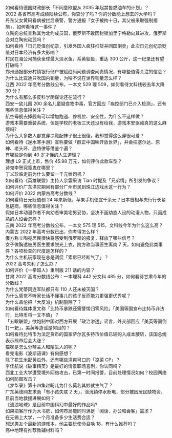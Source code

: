 如何看待德国财政部长「不同意欧盟从 2035 年起禁售燃油车的计划」？  
2022 各省市高考成绩陆续公布，你查分了吗？你的分数能上想去的大学吗？  
丹东父女黄码看病被拦后袭警，警方通报「女子被拘十日，其父被采取强制措施」，如何看待这一事件？  
立陶宛总统宣称其为北约成员国，俄罗斯不敢因封锁加里宁格勒向其进攻，俄罗斯会对立陶宛动武吗？  
如何看待「日元贬值创纪录，引发外国人疯狂扫货并回国倒卖」此次日元创纪录贬值对日本经济有多大影响？  
村民在湄公河捕获全球最大淡水鱼，系黄貂鱼，重达 300 公斤，这一纪录还有望打破吗？  
郑州通报部分村镇银行储户被赋红码问题调查问责情况，有哪些值得关注的信息？  
为什么比亚迪只吹国内销量，为啥不说在世界销量怎么样？  
江西 2022 年高考分数线公布，一本文 529  理 509，如何看待文科线较去年大降 30 分？  
为什么有那么多反科学阴谋论还在流行？  
西安一幼儿园 200 余名儿童疑食物中毒，官方回应「疾控部门已介入检测」，还有哪些信息值得关注？  
航空母舰去掉舰岛可以增加跑道、停机位、安全性，为什么不这样做？  
游戏本需要重装系统，但是学校的老板三天还没有给我，游戏本安驱动真的这么麻烦吗?  
为什么大多数人都觉穿凉鞋配袜子很土很傻，我却觉得这么穿很可爱？  
如何看待《逆水寒手游》宣称要做「醇正中国味开放世界」，并会把塞尔达、原神、老头环、底特律等借鉴个遍？  
有哪些是你到 40 岁才懂的人生道理？  
理想 L9 正式上市，售价 45.98 万元，如何评价此款车型？  
诗鬼李贺究竟鬼在哪里？  
丁义珍临走前为什么要留一千元给司机？  
如何看待《英雄联盟》主持人余霜采访 Tian 时提及「兄弟情」所引发的争议？  
如何评价广东洪灾期间有部分广州市民到珠江边戏水这一行为？  
如何评价 2022 内蒙古高考分数线？  
如何看待日元贬值创 24 年来新低，苹果手机便宜千余元？日本首相与央行行长紧急磋商，哪些信息值得关注？  
假如日本动漫作者不向幼态审美宅男妥协，坚决不画幼态人设的动漫人物，只画成熟的人设会怎样？  
云南 2022 年高考分数线公布，一本文 575 理 515，文科线今年为什么这么高？  
内蒙古 2022 年高考分数已出，你考得怎么样？  
俄方称立陶宛居民很快将感受到俄罗斯的报复，释放了哪些信号？  
女子做胸透被男医生要求脱光上衣，院方称当事医生离岗 7 天，如何避免此类事件？各项检查的尺度是怎样的？  
为什么主机玩家现在总是调侃「索尼已经断气了」？  
2022 高考失利了怎么办？  
如何评价《一拳超人》重制版 211 话的内容？  
甘肃 2022 高考分数线公布：一本理科 442 分文科 485 分，如何看待甘肃今年的分数线？  
为什么梵蒂冈连军队都只有 110 人还未被灭国？  
为什么感觉不听家长话不懂事儿的孩子反而能力更强更优秀呢？  
为什么盖伦把「大反派」机制删除了？  
如何看待媒体发文称「比特币暴跌还需警惕归零风险」「美国等国宣布比特币非法时，比特币将一文不值」？  
「五眼联盟」欲炮制中国对西方开展「政治渗透」谣言，外交部回应「美英等国倒打一耙」，美英等造谣是何目的？  
如何看待比特币为法定货币的国家萨尔瓦多持币价值已较购入成本腰斩，该国总统表示熊市后会大涨？  
猫咪是怎么分辨主人和陌生人的呢？  
看完电影《波斯语课》有何感想？  
除了花生米配黄瓜外，还有哪些清爽可口的「凉菜 CP」？  
李佳航说《破事精英》是最好的情景职场喜剧，你认同吗？  
西北工业大学遭受境外网络攻击，已第一时间报警，目前处理情况如何？校园网络如何防御攻击？  
《梦华录》第十四集赵盼儿为什么莫名其妙就生气了？  
广东英德网友求助「有小孩失联 2 天」，浛洸镇停水断电，部分被困居民缺物资，目前当地救援进展如何？  
《流浪地球》是目前中国科幻中最好的作品吗?  
如果把客厅作为大书房，如何布局能同时满足「阅读、办公和会客」需求？  
在无锡上大学，一个月准备多少生活费合适？  
想送男友个最新的游戏本，他主要玩使命召唤 18，有什么推荐吗？  
高中地理有推荐教辅材料吗？  
